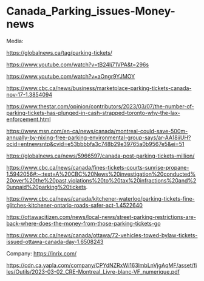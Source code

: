 # Canada_Parking_issues-Money-news

Media:

https://globalnews.ca/tag/parking-tickets/

https://www.youtube.com/watch?v=tB24lj71VPA&t=296s

https://www.youtube.com/watch?v=aOngr9YJMOY

https://www.cbc.ca/news/business/marketplace-parking-tickets-canada-nov-17-1.3854094

https://www.thestar.com/opinion/contributors/2023/03/07/the-number-of-parking-tickets-has-plunged-in-cash-strapped-toronto-why-the-lax-enforcement.html

https://www.msn.com/en-ca/news/canada/montreal-could-save-500m-annually-by-nixing-free-parking-environmental-group-says/ar-AA18iiUH?ocid=entnewsntp&cvid=e53bbbbfa3c748b29e39765a0b9567e5&ei=51

https://globalnews.ca/news/5966597/canada-post-parking-tickets-million/

https://www.cbc.ca/news/canada/fines-tickets-courts-sunrise-propane-1.5942056#:~:text=A%20CBC%20News%20investigation%20conducted%20over%20the%20past,violations%20to%20tax%20infractions%20and%20unpaid%20parking%20tickets.

https://www.cbc.ca/news/canada/kitchener-waterloo/parking-tickets-fine-glitches-kitchener-ontario-roads-safer-act-1.4522640

https://ottawacitizen.com/news/local-news/street-parking-restrictions-are-back-where-does-the-money-from-those-parking-tickets-go

https://www.cbc.ca/news/canada/ottawa/72-vehicles-towed-bylaw-tickets-issued-ottawa-canada-day-1.6508243


Company:
https://inrix.com/

https://cdn.ca.yapla.com/company/CPYdNZRxWi163lmbLnVjgAqMF/asset/files/Outils/2023-03-02_CRE-Montreal_Livre-blanc-VF_numerique.pdf
